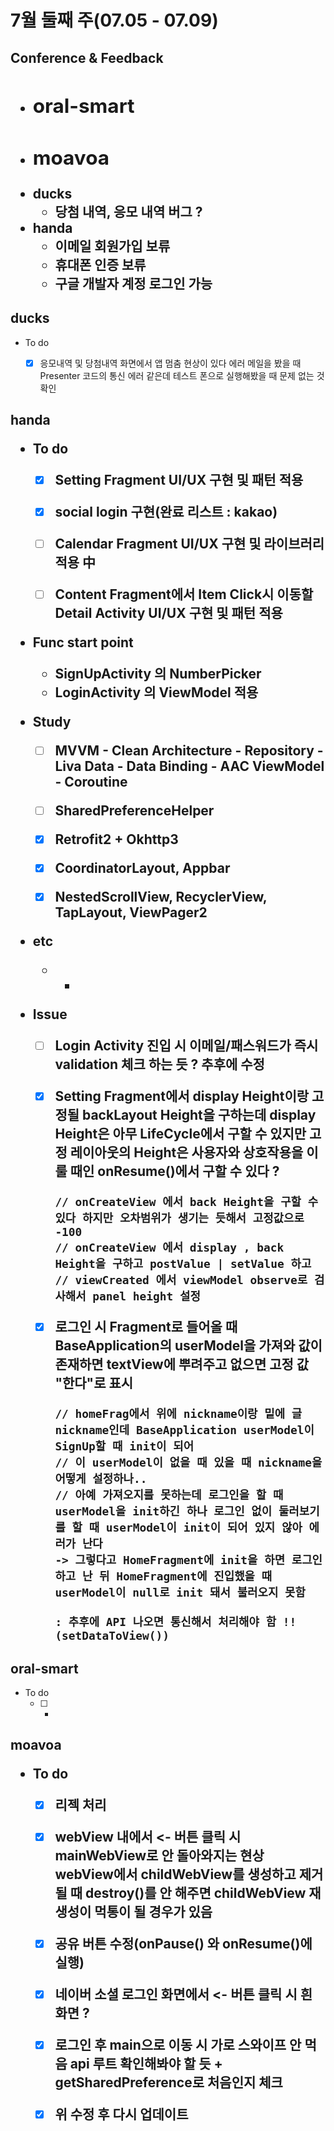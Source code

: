 

<h1>7월 둘째 주(07.05 - 07.09)





<h2>Conference & Feedback

- oral-smart
  - 
- moavoa
  - 
- ducks
  - 당첨 내역, 응모 내역 버그 ?
- handa
  - 이메일 회원가입 보류
  - 휴대폰 인증 보류
  - 구글 개발자 계정 로그인 가능





<h2>ducks</h2>

- To do
  - [x] 응모내역 및 당첨내역 화면에서 앱 멈춤 현상이 있다
    에러 메일을 봤을 때 Presenter 코드의 통신 에러 같은데 테스트 폰으로 실행해봤을 때 문제 없는 것 확인



<h2>handa

- To do
  - [x] Setting Fragment UI/UX 구현 및 패턴 적용
  - [x] social login 구현(완료 리스트 : kakao)
  - [ ] Calendar Fragment UI/UX 구현 및 라이브러리 적용 中
  - [ ] Content Fragment에서 Item Click시 이동할 Detail Activity UI/UX 구현 및 패턴 적용



- Func start point
  - SignUpActivity 의 NumberPicker
  - LoginActivity 의 ViewModel 적용



- Study
  - [ ] MVVM - Clean Architecture - Repository - Liva Data - Data Binding - AAC ViewModel -
    Coroutine
  - [ ] SharedPreferenceHelper
  - [x] Retrofit2 + Okhttp3
  - [x] CoordinatorLayout, Appbar
  - [x] NestedScrollView, RecyclerView, TapLayout, ViewPager2



- etc
  - -



- Issue

  - [ ] Login Activity 진입 시 이메일/패스워드가 즉시 validation 체크 하는 듯 ?
    추후에 수정

  - [x] Setting Fragment에서 display Height이랑 고정될 backLayout Height을 구하는데 display Height은 아무 LifeCycle에서 구할 수 있지만 고정 레이아웃의 Height은 사용자와 상호작용을 이룰 때인 onResume()에서 구할 수 있다 ?

    ```
    // onCreateView 에서 back Height을 구할 수 있다 하지만 오차범위가 생기는 듯해서 고정값으로 -100
    // onCreateView 에서 display , back Height을 구하고 postValue | setValue 하고
    // viewCreated 에서 viewModel observe로 검사해서 panel height 설정
    ```

  - [x] 로그인 시 Fragment로 들어올 때 BaseApplication의 userModel을 가져와 값이 존재하면 textView에 뿌려주고 없으면 고정 값 "한다"로 표시

    ```
    // homeFrag에서 위에 nickname이랑 밑에 글 nickname인데 BaseApplication userModel이 SignUp할 때 init이 되어
    // 이 userModel이 없을 때 있을 때 nickname을 어떻게 설정하나..
    // 아예 가져오지를 못하는데 로그인을 할 때 userModel을 init하긴 하나 로그인 없이 둘러보기를 할 때 userModel이 init이 되어 있지 않아 에러가 난다
    -> 그렇다고 HomeFragment에 init을 하면 로그인하고 난 뒤 HomeFragment에 진입했을 때 userModel이 null로 init 돼서 불러오지 못함
    
    : 추후에 API 나오면 통신해서 처리해야 함 !!(setDataToView())
    ```



<h2>oral-smart</h2>

- To do
  - [ ] -



<h2>moavoa

- To do
  - [x] 리젝 처리
  - [x] webView 내에서 <- 버튼 클릭 시 mainWebView로 안 돌아와지는 현상
    webView에서 childWebView를 생성하고 제거될 때 destroy()를 안 해주면 childWebView 재생성이 먹통이 될 경우가 있음
  - [x] 공유 버튼 수정(onPause() 와 onResume()에 실행)
  - [x] 네이버 소셜 로그인 화면에서 <- 버튼 클릭 시 흰 화면 ?
  - [x] 로그인 후 main으로 이동 시 가로 스와이프 안 먹음
    api 루트 확인해봐야 할 듯 + getSharedPreference로 처음인지 체크
  - [x] 위 수정 후 다시 업데이트



